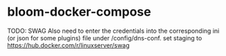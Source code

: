 # bloom-docker-compose
TODO:
SWAG
Also need to enter the credentials into the corresponding ini (or json for some plugins) file under /config/dns-conf.
set staging to 
https://hub.docker.com/r/linuxserver/swag
